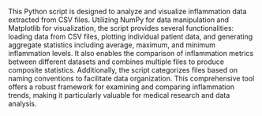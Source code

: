 This Python script is designed to analyze and visualize inflammation data extracted from CSV files. Utilizing NumPy for data manipulation and Matplotlib for visualization, the script provides several functionalities: loading data from CSV files, plotting individual patient data, and generating aggregate statistics including average, maximum, and minimum inflammation levels. It also enables the comparison of inflammation metrics between different datasets and combines multiple files to produce composite statistics. Additionally, the script categorizes files based on naming conventions to facilitate data organization. This comprehensive tool offers a robust framework for examining and comparing inflammation trends, making it particularly valuable for medical research and data analysis.
